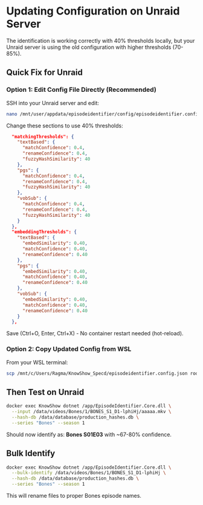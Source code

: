 # Updating Configuration on Unraid Server

The identification is working correctly with 40% thresholds locally, but your Unraid server is using the old configuration with higher thresholds (70-85%).

## Quick Fix for Unraid

### Option 1: Edit Config File Directly (Recommended)

SSH into your Unraid server and edit:
```bash
nano /mnt/user/appdata/episodeidentifier/config/episodeidentifier.config.json
```

Change these sections to use 40% thresholds:

```json
  "matchingThresholds": {
    "textBased": {
      "matchConfidence": 0.4,
      "renameConfidence": 0.4,
      "fuzzyHashSimilarity": 40
    },
    "pgs": {
      "matchConfidence": 0.4,
      "renameConfidence": 0.4,
      "fuzzyHashSimilarity": 40
    },
    "vobSub": {
      "matchConfidence": 0.4,
      "renameConfidence": 0.4,
      "fuzzyHashSimilarity": 40
    }
  },
  "embeddingThresholds": {
    "textBased": {
      "embedSimilarity": 0.40,
      "matchConfidence": 0.40,
      "renameConfidence": 0.40
    },
    "pgs": {
      "embedSimilarity": 0.40,
      "matchConfidence": 0.40,
      "renameConfidence": 0.40
    },
    "vobSub": {
      "embedSimilarity": 0.40,
      "matchConfidence": 0.40,
      "renameConfidence": 0.40
    }
  },
```

Save (Ctrl+O, Enter, Ctrl+X) - No container restart needed (hot-reload).

### Option 2: Copy Updated Config from WSL

From your WSL terminal:
```bash
scp /mnt/c/Users/Ragma/KnowShow_Specd/episodeidentifier.config.json root@10.0.0.200:/mnt/user/appdata/episodeidentifier/config/episodeidentifier.config.json
```

## Then Test on Unraid

```bash
docker exec KnowShow dotnet /app/EpisodeIdentifier.Core.dll \
  --input /data/videos/Bones/1/BONES_S1_D1-lphiHj/aaaaa.mkv \
  --hash-db /data/database/production_hashes.db \
  --series "Bones" --season 1
```

Should now identify as: **Bones S01E03** with ~67-80% confidence.

## Bulk Identify

```bash
docker exec KnowShow dotnet /app/EpisodeIdentifier.Core.dll \
  --bulk-identify /data/videos/Bones/1/BONES_S1_D1-lphiHj \
  --hash-db /data/database/production_hashes.db \
  --series "Bones" --season 1
```

This will rename files to proper Bones episode names.
